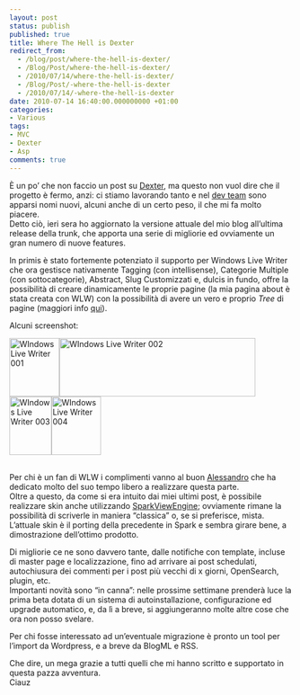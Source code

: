 ```yaml
---
layout: post
status: publish
published: true
title: Where The Hell is Dexter
redirect_from: 
  - /blog/post/where-the-hell-is-dexter/
  - /Blog/Post/where-the-hell-is-dexter/
  - /2010/07/14/where-the-hell-is-dexter/
  - /Blog/Post/-where-the-hell-is-dexter
  - /2010/07/14/-where-the-hell-is-dexter
date: 2010-07-14 16:40:00.000000000 +01:00
categories:
- Various
tags:
- MVC
- Dexter
- Asp
comments: true
---
```

<p>È un po’ che non faccio un post su <a title="Dexter Blog Engine Category" href="http://www.imperugo.tostring.it/categories/archive/Dexter" target="_blank">Dexter</a>, ma questo non vuol dire che il progetto è fermo, anzi: ci stiamo lavorando tanto e nel <a title="Dexter&#39;s staff" href="http://dexterblogengine.codeplex.com/team/view" rel="nofollow" target="_blank">dev team</a> sono apparsi nomi nuovi, alcuni anche di un certo peso, il che mi fa molto piacere.     <br />Detto ciò, ieri sera ho aggiornato la versione attuale del mio blog all’ultima release della trunk, che apporta una serie di migliorie ed ovviamente un gran numero di nuove features.</p>  <p>In primis è stato fortemente potenziato il supporto per Windows Live Writer che ora gestisce nativamente Tagging (con intellisense), Categorie Multiple (con sottocategorie), Abstract, Slug Customizzati e, dulcis in fundo, offre la possibilità di creare dinamicamente le proprie pagine (la mia pagina about è stata creata con WLW) con la possibilità di avere un vero e proprio <em>Tree</em> di pagine (maggiori info <a title="Dexter is growing: Dynamic Pages and better Windows Live Writer support" href="http://www.primordialcode.com/blog/post/dexter-dynamic-pages-windows-live-writer-support" rel="nofollow" target="_blank">qui</a>). </p>  <p>Alcuni screenshot:</p>  <p><a href="http://tostring.it/UserFiles/imperugo/WIndows%20Live%20Writer%20001_2.jpg" rel="shadowbox[DexterWLW]"><img style="border-right-width: 0px; display: inline; border-top-width: 0px; border-bottom-width: 0px; border-left-width: 0px" class="wlDisabledImage" title="WIndows Live Writer 001" border="0" alt="WIndows Live Writer 001" src="http://tostring.it/UserFiles/imperugo/WIndows%20Live%20Writer%20001_thumb.jpg" width="89" height="104" /></a><a href="http://tostring.it/UserFiles/imperugo/WIndows%20Live%20Writer%20002_2.jpg" rel="shadowbox[DexterWLW]"><img style="border-right-width: 0px; display: inline; border-top-width: 0px; border-bottom-width: 0px; border-left-width: 0px" class="wlDisabledImage" title="WIndows Live Writer 002" border="0" alt="WIndows Live Writer 002" src="http://tostring.it/UserFiles/imperugo/WIndows%20Live%20Writer%20002_thumb.jpg" width="349" height="104" /></a><a href="http://tostring.it/UserFiles/imperugo/WIndows%20Live%20Writer%20003_2.jpg" rel="shadowbox[DexterWLW]"><img style="border-right-width: 0px; display: inline; border-top-width: 0px; border-bottom-width: 0px; border-left-width: 0px" class="wlDisabledImage" title="WIndows Live Writer 003" border="0" alt="WIndows Live Writer 003" src="http://tostring.it/UserFiles/imperugo/WIndows%20Live%20Writer%20003_thumb.jpg" width="75" height="104" /></a><a href="http://tostring.it/UserFiles/imperugo/WIndows%20Live%20Writer%20004_2.jpg" rel="shadowbox[DexterWLW]"><img style="border-right-width: 0px; display: inline; border-top-width: 0px; border-bottom-width: 0px; border-left-width: 0px" class="wlDisabledImage" title="WIndows Live Writer 004" border="0" alt="WIndows Live Writer 004" src="http://tostring.it/UserFiles/imperugo/WIndows%20Live%20Writer%20004_thumb.jpg" width="88" height="104" /></a></p>  <p>   <br />Per chi è un fan di WLW i complimenti vanno al buon <a title="Alessandro Giorgetti&#39;s Blog" href="http://www.primordialcode.com/" rel="nofollow" target="_blank">Alessandro</a> che ha dedicato molto del suo tempo libero a realizzare questa parte.     <br />Oltre a questo, da come si era intuito dai miei ultimi post, è possibile realizzare skin anche utilizzando <a title="SparkViewEngine&#39;s psots" href="http://tostring.it/tags/archive/sparkviewengine" target="_blank">SparkViewEngine</a>; ovviamente rimane la possibilità di scriverle in maniera “classica” o, se si preferisce, mista.     <br />L’attuale skin è il porting della precedente in Spark e sembra girare bene, a dimostrazione dell’ottimo prodotto.</p>  <p>Di migliorie ce ne sono davvero tante, dalle notifiche con template, incluse di master page e localizzazione, fino ad arrivare ai post schedulati, autochiusura dei commenti per i post più vecchi di x giorni, OpenSearch, plugin, etc.    <br />Importanti novità sono “in canna”: nelle prossime settimane prenderà luce la prima beta dotata di un sistema di autoinstallazione, configurazione ed upgrade automatico, e, da lì a breve, si aggiungeranno molte altre cose che ora non posso svelare.</p>  <p>Per chi fosse interessato ad un’eventuale migrazione è pronto un tool per l’import da Wordpress, e a breve da BlogML e RSS.</p>  <p>Che dire, un mega grazie a tutti quelli che mi hanno scritto e supportato in questa pazza avventura.    <br />Ciauz</p>
